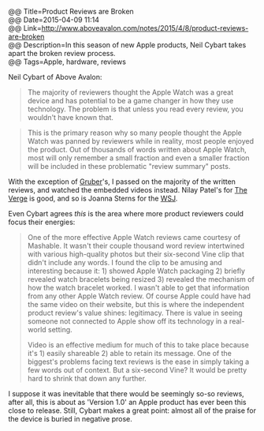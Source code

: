 @@ Title=Product Reviews are Broken  
@@ Date=2015-04-09 11:14  
@@ Link=http://www.aboveavalon.com/notes/2015/4/8/product-reviews-are-broken  
@@ Description=In this season of new Apple products, Neil Cybart takes apart the broken review process.  
@@ Tags=Apple, hardware, reviews  

Neil Cybart of Above Avalon:
>The majority of reviewers thought the Apple Watch was a great device and has potential to be a game changer in how they use technology. The problem is that unless you read every review, you wouldn't have known that.

>This is the primary reason why so many people thought the Apple Watch was panned by reviewers while in reality, most people enjoyed the product. Out of thousands of words written about Apple Watch, most will only remember a small fraction and even a smaller fraction will be included in these problematic "review summary" posts.

With the exception of [Gruber](http://daringfireball.net/2015/04/the_apple_watch)'s, I passed on the majority of the written reviews, and watched the embedded videos instead. Nilay Patel's for [The Verge](https://www.youtube.com/watch?v=noZAqbn92gM) is good, and so is Joanna Sterns for the [WSJ](https://www.youtube.com/watch?v=SAXRJPbT-5M).

Even Cybart agrees *this* is the area where more product reviewers could focus their energies:
>One of the more effective Apple Watch reviews came courtesy of Mashable. It wasn't their couple thousand word review intertwined with various high-quality photos but their six-second Vine clip that didn't include any words. I found the clip to be amusing and interesting because it: 1) showed Apple Watch packaging 2) briefly revealed watch bracelets being resized 3) revealed the mechanism of how the watch bracelet worked. I wasn't able to get that information from any other Apple Watch review. Of course Apple could have had the same video on their website, but this is where the independent product review's value shines: legitimacy. There is value in seeing someone not connected to Apple show off its technology in a real-world setting. 
>
>Video is an effective medium for much of this to take place because it's 1) easily shareable 2) able to retain its message. One of the biggest's problems facing text reviews is the ease in simply taking a few words out of context. But a six-second Vine? It would be pretty hard to shrink that down any further.

I suppose it was inevitable that there would be seemingly so-so reviews, after all, this is about as 'Version 1.0' an Apple product has ever been this close to release. Still, Cybart makes a great point: almost all of the praise for the device is buried in negative prose. 